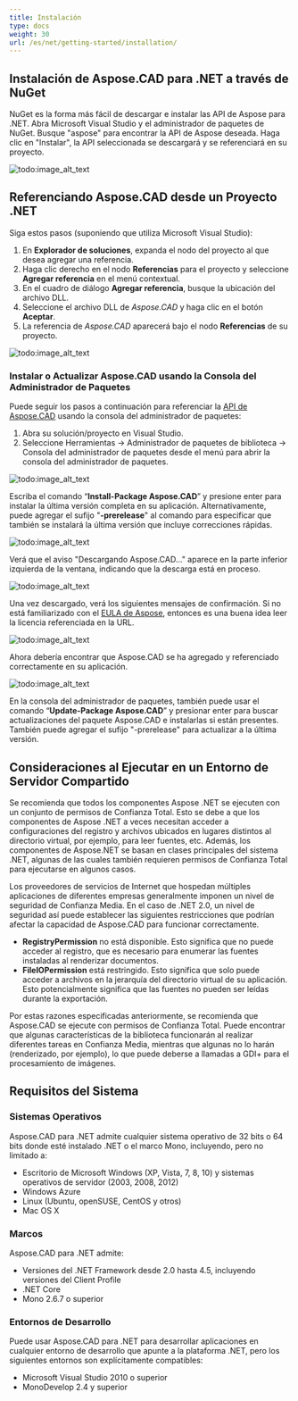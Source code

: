 ```yaml
---
title: Instalación
type: docs
weight: 30
url: /es/net/getting-started/installation/
---
```


## **Instalación de Aspose.CAD para .NET a través de NuGet**

NuGet es la forma más fácil de descargar e instalar las API de Aspose para .NET. Abra Microsoft Visual Studio y el administrador de paquetes de NuGet. Busque "aspose" para encontrar la API de Aspose deseada. Haga clic en "Instalar", la API seleccionada se descargará y se referenciará en su proyecto.

![todo:image_alt_text](/cad/_assets/install/installation_1.png)

## **Referenciando Aspose.CAD desde un Proyecto .NET**

Siga estos pasos (suponiendo que utiliza Microsoft Visual Studio):

1. En **Explorador de soluciones**, expanda el nodo del proyecto al que desea agregar una referencia.
1. Haga clic derecho en el nodo **Referencias** para el proyecto y seleccione **Agregar referencia** en el menú contextual.
1. En el cuadro de diálogo **Agregar referencia**, busque la ubicación del archivo DLL.
1. Seleccione el archivo DLL de *Aspose.CAD* y haga clic en el botón **Aceptar**.
1. La referencia de *Aspose.CAD* aparecerá bajo el nodo **Referencias** de su proyecto.

![todo:image_alt_text](/cad/_assets/install/installation_2.png)

### **Instalar o Actualizar Aspose.CAD usando la Consola del Administrador de Paquetes**

Puede seguir los pasos a continuación para referenciar la [API de Aspose.CAD](https://www.nuget.org/packages/Aspose.CAD/) usando la consola del administrador de paquetes:

1. Abra su solución/proyecto en Visual Studio.
1. Seleccione Herramientas -> Administrador de paquetes de biblioteca -> Consola del administrador de paquetes desde el menú para abrir la consola del administrador de paquetes.

![todo:image_alt_text](/cad/_assets/install/installation_3.png)

Escriba el comando “**Install-Package Aspose.CAD**” y presione enter para instalar la última versión completa en su aplicación. Alternativamente, puede agregar el sufijo "**-prerelease**" al comando para especificar que también se instalará la última versión que incluye correcciones rápidas.

![todo:image_alt_text](/cad/_assets/install/installation_4.png)

Verá que el aviso "Descargando Aspose.CAD..." aparece en la parte inferior izquierda de la ventana, indicando que la descarga está en proceso. 

![todo:image_alt_text](/cad/_assets/install/installation_5.png)

Una vez descargado, verá los siguientes mensajes de confirmación. Si no está familiarizado con el [EULA de Aspose](https://about.aspose.com/legal/eula), entonces es una buena idea leer la licencia referenciada en la URL.

![todo:image_alt_text](/cad/_assets/install/installation_6.png)

Ahora debería encontrar que Aspose.CAD se ha agregado y referenciado correctamente en su aplicación.

![todo:image_alt_text](/cad/_assets/install/installation_7.png)

En la consola del administrador de paquetes, también puede usar el comando “**Update-Package Aspose.CAD**” y presionar enter para buscar actualizaciones del paquete Aspose.CAD e instalarlas si están presentes. También puede agregar el sufijo "-prerelease" para actualizar a la última versión.

## **Consideraciones al Ejecutar en un Entorno de Servidor Compartido**

Se recomienda que todos los componentes Aspose .NET se ejecuten con un conjunto de permisos de Confianza Total. Esto se debe a que los componentes de Aspose .NET a veces necesitan acceder a configuraciones del registro y archivos ubicados en lugares distintos al directorio virtual, por ejemplo, para leer fuentes, etc. Además, los componentes de Aspose.NET se basan en clases principales del sistema .NET, algunas de las cuales también requieren permisos de Confianza Total para ejecutarse en algunos casos.

Los proveedores de servicios de Internet que hospedan múltiples aplicaciones de diferentes empresas generalmente imponen un nivel de seguridad de Confianza Media. En el caso de .NET 2.0, un nivel de seguridad así puede establecer las siguientes restricciones que podrían afectar la capacidad de Aspose.CAD para funcionar correctamente.

- **RegistryPermission** no está disponible. Esto significa que no puede acceder al registro, que es necesario para enumerar las fuentes instaladas al renderizar documentos.
- **FileIOPermission** está restringido. Esto significa que solo puede acceder a archivos en la jerarquía del directorio virtual de su aplicación. Esto potencialmente significa que las fuentes no pueden ser leídas durante la exportación.

Por estas razones especificadas anteriormente, se recomienda que Aspose.CAD se ejecute con permisos de Confianza Total. Puede encontrar que algunas características de la biblioteca funcionarán al realizar diferentes tareas en Confianza Media, mientras que algunas no lo harán (renderizado, por ejemplo), lo que puede deberse a llamadas a GDI+ para el procesamiento de imágenes.

## **Requisitos del Sistema**

### **Sistemas Operativos**

Aspose.CAD para .NET admite cualquier sistema operativo de 32 bits o 64 bits donde esté instalado .NET o el marco Mono, incluyendo, pero no limitado a:

- Escritorio de Microsoft Windows (XP, Vista, 7, 8, 10) y sistemas operativos de servidor (2003, 2008, 2012)
- Windows Azure
- Linux (Ubuntu, openSUSE, CentOS y otros)
- Mac OS X

### **Marcos**

Aspose.CAD para .NET admite:

- Versiones del .NET Framework desde 2.0 hasta 4.5, incluyendo versiones del Client Profile
- .NET Core
- Mono 2.6.7 o superior

### **Entornos de Desarrollo**

Puede usar Aspose.CAD para .NET para desarrollar aplicaciones en cualquier entorno de desarrollo que apunte a la plataforma .NET, pero los siguientes entornos son explícitamente compatibles:

- Microsoft Visual Studio 2010 o superior
- MonoDevelop 2.4 y superior
